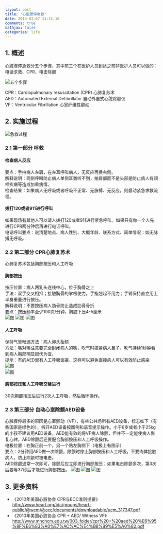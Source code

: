 ```yaml
---
layout: post
title: "心脏骤停急救"
date: 2014-02-07 11:11:10
comments: true
mathjax: false
categories: life
---
```


## 1. 概述
心脏骤停急救分五个步骤，其中前三个在医护人员到达之前非医护人员可以做的：电话求救、CPR、电击除颤

![五个步骤](http://crashingpatient.com/wp-content/images/acls/new%20chain.jpg "心脏骤停急救五个步骤")

CPR：Cardiopulmonary resuscitation (CPR) 心肺复苏术  
AED：Automated External Defibrillator 自动外置式心脏除颤仪  
VF：Ventricular Fibrillation 心室纤维性颤动

<!--more-->

## 2. 实施过程
![急救过程](http://www.surefirecpr.com/wp-content/uploads/2011/01/Los-Angeles-BLS-CPR-Algorhtym.jpeg "急救过程")

### 2.1 第一部分 呼救

#### 检查病人反应
要点：手拍病人左肩，在左耳呼叫病人，无反应再换右侧。  
解释说明：两侧呼叫防止病人单侧耳聋听不到，拍肩部而不是头部是防止病人有颈椎疾病等造成加重病情。  
检查结果：如果病人无呼吸或者呼吸不正常、无脉搏、无反应，则启动紧急求救流程。  

#### 拨打120或者911进行呼叫
如果现场有其他人可以请人拨打120或者911进行紧急呼叫。如果只有你一个人先进行CPR两分钟后再进行电话呼叫。  
电话呼叫要点：说清楚地点、病人性别、大概年龄、联系方式、简单情况：如无脉搏无呼吸。  

### 2.2 第二部分 CPR心肺复苏术
心肺复苏术包括胸部按压和人工呼吸

#### 胸部按压
按压位置：病人两乳头连线中心，位于胸骨之上  
手法：双手交叉相扣；接触胸骨的掌根使力，手指翘起不用力；手臂保持直立用上半身重量进行按压。  
解释说明：不要按压病人肋骨防止造成肋骨骨折  
要点：按压频率至少100次/分钟，胸腔下压4-5厘米  
![图](http://xixitalkgithubio.qiniudn.com/cpr1.jpg "按压位置")
![图](http://xixitalkgithubio.qiniudn.com/cpr2.jpg "按压手法")
![图](http://xixitalkgithubio.qiniudn.com/cpr3.jpg "按压姿势")

#### 人工呼吸
保持气管畅通方法：病人仰头抬颏  
方法：嘴对嘴注意要完全封闭病人的嘴，吹气时捏紧病人鼻子，吹气持续1秒钟看到病人胸部明显起伏为宜。  
提示：有的AED里有人工呼吸面罩，这样可以避免直接病人可以有效防止感染  
![图](http://xixitalkgithubio.qiniudn.com/cpr4.jpg "仰头抬颌")  
![图](http://fe867b.medialib.glogster.com/media/c0/c002518e7e45d01352966fe823e718310a9d9c4efc685e47f726d8d169617fca/cpr-steps-picture.gif  "人工呼吸")

#### 胸部按压和人工呼吸交替进行
30次胸部按压后进行2次人工呼吸，然后循环操作。

### 2.3 第三部分 自动心室除颤AED设备
心脏骤停最多的原因是心室颤动（VF），有些公共场所有AED设备，标志如下（有些国家是绿色的），拆开AED设备按图例和语音提示操作。小于8岁或者小于25kg的小孩不建议用AED设备。AED能有效的将VF病人除颤，但并不一定能使病人恢复心律，AED除颤后还要配合胸部按压和人工呼吸操作。  
电极位置：右胸正前一个，另一个贴左胸侧下（电极上有图示）  
要点：2分钟用AED做一次除颤，除颤时停止胸部按压和人工呼吸，不要肉体接触病人，防止除颤时被电击。  
AED除颤通常一次即可，除颤后应立即进行胸部按压；如果电击除颤多次，第3次后要等37秒后才能进行胸部按压。
![图](http://cedarhome.org/wp-content/uploads/2012/04/aed.jpg "AED标志")
![图](http://www.aedstoday.com/assets/images/DefibTech_Lifeline_AED_1.jpg "AED设备")
![图](http://xixitalkgithubio.qiniudn.com/cpr5.jpg "电极位置")

## 3. 更多资料

* 《2010年美国心脏协会 CPR与ECC准则提要》 <http://www.heart.org/idc/groups/heart-public/@wcm/@ecc/documents/downloadable/ucm_317347.pdf>  
* 《2010年美国心脏协会 CPR + AED/ Witness VF》<http://www.mhchcm.edu.tw/003_folder/cpr%20+%20aed%20%E6%95%8F%E6%83%A0%E7%AC%AC%E4%B8%89%E5%A0%82.pdf>
